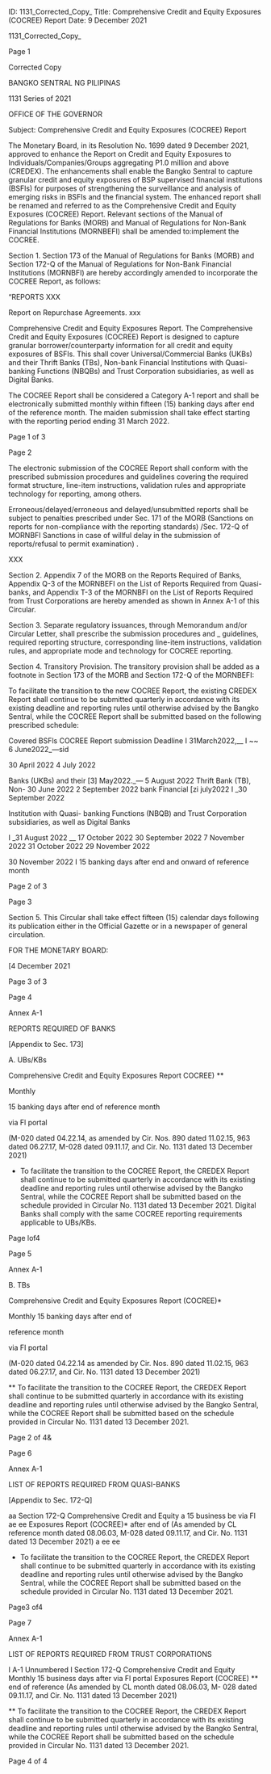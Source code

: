 ID: 1131_Corrected_Copy_
Title: Comprehensive Credit and Equity Exposures (COCREE) Report
Date: 9 December 2021

1131_Corrected_Copy_

Page 1

Corrected Copy

BANGKO SENTRAL NG PILIPINAS

1131 Series of 2021

OFFICE OF THE GOVERNOR

Subject: Comprehensive Credit and Equity Exposures (COCREE) Report

The Monetary Board, in its Resolution No. 1699 dated 9 December 2021, approved to enhance the Report on Credit and Equity Exposures to Individuals/Companies/Groups aggregating P1.0 million and above (CREDEX). The enhancements shall enable the Bangko Sentral to capture granular credit and equity exposures of BSP supervised financial institutions (BSFls) for purposes of strengthening the surveillance and analysis of emerging risks in BSFIs and the financial system. The enhanced report shall be renamed and referred to as the Comprehensive Credit and Equity Exposures (COCREE) Report. Relevant sections of the Manual of Regulations for Banks (MORB) and Manual of Regulations for Non-Bank Financial Institutions (MORNBEFI) shall be amended to:implement the COCREE.

Section 1. Section 173 of the Manual of Regulations for Banks (MORB) and Section 172-Q of the Manual of Regulations for Non-Bank Financial Institutions (MORNBFI) are hereby accordingly amended to incorporate the COCREE Report, as follows:

“REPORTS XXX

Report on Repurchase Agreements. xxx

Comprehensive Credit and Equity Exposures Report. The Comprehensive Credit and Equity Exposures (COCREE) Report is designed to capture granular borrower/counterparty information for all credit and equity exposures of BSFIs. This shall cover Universal/Commercial Banks (UKBs) and their Thrift Banks (TBs), Non-bank Financial Institutions with Quasi-banking Functions (NBQBs) and Trust Corporation subsidiaries, as well as Digital Banks.

The COCREE Report shall be considered a Category A-1 report and shall be electronically submitted monthly within fifteen (15) banking days after end of the reference month. The maiden submission shall take effect starting with the reporting period ending 31 March 2022.

Page 1 of 3

Page 2

The electronic submission of the COCREE Report shall conform with the prescribed submission procedures and guidelines covering the required format structure, line-item instructions, validation rules and appropriate technology for reporting, among others.

Erroneous/delayed/erroneous and delayed/unsubmitted reports shall be subject to penalties prescribed under Sec. 171 of the MORB (Sanctions on reports for non-compliance with the reporting standards) /Sec. 172-Q of MORNBFI Sanctions in case of willful delay in the submission of reports/refusal to permit examination) .

XXX

Section 2. Appendix 7 of the MORB on the Reports Required of Banks, Appendix Q-3 of the MORNBEFI on the List of Reports Required from Quasi-banks, and Appendix T-3 of the MORNBFI on the List of Reports Required from Trust Corporations are hereby amended as shown in Annex A-1 of this Circular.

Section 3. Separate regulatory issuances, through Memorandum and/or Circular Letter, shall prescribe the submission procedures and _ guidelines, required reporting structure, corresponding line-item instructions, validation rules, and appropriate mode and technology for COCREE reporting.

Section 4. Transitory Provision. The transitory provision shall be added as a footnote in Section 173 of the MORB and Section 172-Q of the MORNBEFI:

To facilitate the transition to the new COCREE Report, the existing CREDEX Report shall continue to be submitted quarterly in accordance with its existing deadline and reporting rules until otherwise advised by the Bangko Sentral, while the COCREE Report shall be submitted based on the following prescribed schedule:

Covered BSFls COCREE Report submission Deadline I 31March2022,__ I ~~ 6 June2022_—sid

30 April 2022 4 July 2022

Banks (UKBs) and their [3] May2022._— 5 August 2022 Thrift Bank (TB), Non- 30 June 2022 2 September 2022 bank Financial [zi july2022 I _30 September 2022

Institution with Quasi- banking Functions (NBQB) and Trust Corporation subsidiaries, as well as Digital Banks

I _31 August 2022 __ 17 October 2022 30 September 2022 7 November 2022 31 October 2022 29 November 2022

30 November 2022 I 15 banking days after end and onward of reference month

Page 2 of 3

Page 3

Section 5. This Circular shall take effect fifteen (15) calendar days following its publication either in the Official Gazette or in a newspaper of general circulation.

FOR THE MONETARY BOARD:

[4 December 2021

Page 3 of 3

Page 4

Annex A-1

REPORTS REQUIRED OF BANKS

[Appendix to Sec. 173]

A. UBs/KBs

Comprehensive Credit and Equity Exposures Report COCREE) **

Monthly

15 banking days after end of reference month

via Fl portal

(M-020 dated 04.22.14, as amended by Cir. Nos. 890 dated 11.02.15, 963 dated 06.27.17, M-028 dated 09.11.17, and Cir. No. 1131 dated 13 December 2021)

* To facilitate the transition to the COCREE Report, the CREDEX Report shall continue to be submitted quarterly in accordance with its existing deadline and reporting rules until otherwise advised by the Bangko Sentral, while the COCREE Report shall be submitted based on the schedule provided in Circular No. 1131 dated 13 December 2021. Digital Banks shall comply with the same COCREE reporting requirements applicable to UBs/KBs.

Page lof4

Page 5

Annex A-1

B. TBs

Comprehensive Credit and Equity Exposures Report (COCREE)*

Monthly 15 banking days after end of

reference month

via FI portal

(M-020 dated 04.22.14 as amended by Cir. Nos. 890 dated 11.02.15, 963 dated 06.27.17, and Cir. No. 1131 dated 13 December 2021)

** To facilitate the transition to the COCREE Report, the CREDEX Report shall continue to be submitted quarterly in accordance with its existing deadline and reporting rules until otherwise advised by the Bangko Sentral, while the COCREE Report shall be submitted based on the schedule provided in Circular No. 1131 dated 13 December 2021.

Page 2 of 4&

Page 6

Annex A-1

LIST OF REPORTS REQUIRED FROM QUASI-BANKS

[Appendix to Sec. 172-Q]

aa Section 172-Q Comprehensive Credit and Equity a 15 business be via Fl ae ee Exposures Report (COCREE)* after end of (As amended by CL reference month dated 08.06.03, M-028 dated 09.11.17, and Cir. No. 1131 dated 13 December 2021) a ee ee

* To facilitate the transition to the COCREE Report, the CREDEX Report shall continue to be submitted quarterly in accordance with its existing deadline and reporting rules until otherwise advised by the Bangko Sentral, while the COCREE Report shall be submitted based on the schedule provided in Circular No. 1131 dated 13 December 2021.

Page3 of4

Page 7

Annex A-1

LIST OF REPORTS REQUIRED FROM TRUST CORPORATIONS

I A-1 Unnumbered I Section 172-Q Comprehensive Credit and Equity Monthly 15 business days after via Fl portal Exposures Report (COCREE) ** end of reference (As amended by CL month dated 08.06.03, M- 028 dated 09.11.17, and Cir. No. 1131 dated 13 December 2021)

** To facilitate the transition to the COCREE Report, the CREDEX Report shall continue to be submitted quarterly in accordance with its existing deadline and reporting rules until otherwise advised by the Bangko Sentral, while the COCREE Report shall be submitted based on the schedule provided in Circular No. 1131 dated 13 December 2021.

Page 4 of 4